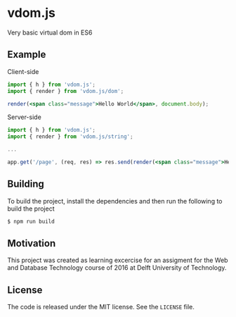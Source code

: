 # vdom.js
Very basic virtual dom in ES6

## Example
Client-side
```jsx
import { h } from 'vdom.js';
import { render } from 'vdom.js/dom';

render(<span class="message">Hello World</span>, document.body);
```

Server-side
```jsx
import { h } from 'vdom.js';
import { render } from 'vdom.js/string';

...

app.get('/page', (req, res) => res.send(render(<span class="message">Hello World</span>)));
```

## Building
To build the project, install the dependencies and then run the following to build the project
```sh
$ npm run build
```

## Motivation
This project was created as learning excercise for an assigment for the Web and Database Technology course of 2016 at Delft University of Technology.

## License
The code is released under the MIT license. See the `LICENSE` file.

